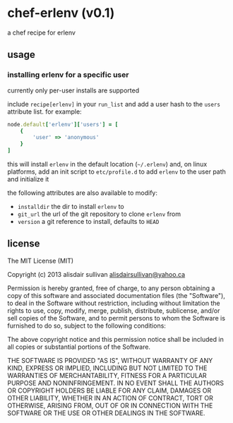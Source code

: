 # chef-erlenv (v0.1) #

a chef recipe for erlenv

## usage ##

### installing erlenv for a specific user ###

currently only per-user installs are supported

include `recipe[erlenv]` in your `run_list` and add a user hash to the `users`
attribute list. for example:

```ruby
node.default['erlenv']['users'] = [
	{ 
		'user' => 'anonymous'
	}
]
```

this will install `erlenv` in the default location (`~/.erlenv`) and, on linux
platforms, add an init script to `etc/profile.d` to add `erlenv` to the user path
and initialize it

the following attributes are also available to modify:

* `installdir`
  the dir to install `erlenv` to
* `git_url`
  the url of the git repository to clone `erlenv` from
* `version`
  a git reference to install, defaults to `HEAD` 

## license ##

The MIT License (MIT)

Copyright (c) 2013 alisdair sullivan <alisdairsullivan@yahoo.ca>

Permission is hereby granted, free of charge, to any person obtaining a copy
of this software and associated documentation files (the "Software"), to deal
in the Software without restriction, including without limitation the rights
to use, copy, modify, merge, publish, distribute, sublicense, and/or sell
copies of the Software, and to permit persons to whom the Software is
furnished to do so, subject to the following conditions:

The above copyright notice and this permission notice shall be included in
all copies or substantial portions of the Software.

THE SOFTWARE IS PROVIDED "AS IS", WITHOUT WARRANTY OF ANY KIND, EXPRESS OR
IMPLIED, INCLUDING BUT NOT LIMITED TO THE WARRANTIES OF MERCHANTABILITY,
FITNESS FOR A PARTICULAR PURPOSE AND NONINFRINGEMENT. IN NO EVENT SHALL THE
AUTHORS OR COPYRIGHT HOLDERS BE LIABLE FOR ANY CLAIM, DAMAGES OR OTHER
LIABILITY, WHETHER IN AN ACTION OF CONTRACT, TORT OR OTHERWISE, ARISING FROM,
OUT OF OR IN CONNECTION WITH THE SOFTWARE OR THE USE OR OTHER DEALINGS IN
THE SOFTWARE.